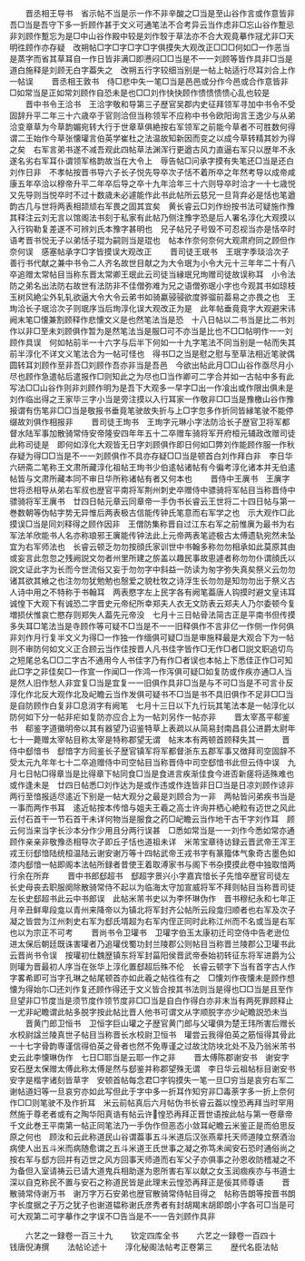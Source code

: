 <!-- { "loadSidebar": true } -->
　　晋丞相王导书　省示帖不当是示一作不非辛酸之□当是至山谷作言或作意皆非吾□当是吾守下多一折顾作甚于文义可通笔法不合考异云当作虑非□忘山谷作蹔忌非刘顾作蹔忘为是□中山谷作殿中较是刘作彀于草法亦不合大观竟摹作冦尤非□天明徃顾作亦存疑　改朔帖□字□字□字□字俱摸失大观改正□□□何如□一作恶当是蒸字而省其草耳自一作日皆非满□即懑闷□□当是不一一刘顾等皆作具非□当是道白施释是刘顾无白字葢失之　改朔五行字较细当别是一帖上帖适行尽耳刘合上作一帖误
　　晋丞相王敦书　侍□悲中失一笔□当是邑邑或分作今邑或合作意皆非□如常当是正如常刘顾作自恐未是也□□刘作快快顾作愦愦愦愦心乱也较是
　　晋中书令王洽书　王洽字敬和导第三子歴官吴郡内史征拜领军寻加中书令不受固辞升平二年三十六歳卒于官则洽但当称领军不应称中书令欧阳询言王逸少与从弟洽变章草为今草韵媚宛转大行于世章草俱絶按右军领军之前能今草者不可胜数何得谓二王始作今草张懐瓘言伯英学崔杜之法温故知新因而变之以成今草转精其妙为得之矣　右军言弟书遂不减吾观此四帖草法渊浑行更遒古风力直逼右军只以歴年不永遂名劣右军耳仆谓领军格韵故当在大令上　辱告帖□问承字摸有失笔还□当是还白刘作日非　不孝帖按晋书导六子长子悦先导卒次子恬不着所卒之年然考导以成帝咸康五年卒洽以穆帝升平二年卒后导之卒十九年洽年三十六则导卒时洽才一十七歳悦又先导则当悦卒时不过十数歳未必遽能作此书此帖所云慈兄一旦背弃必是恬也笔遒韵古几与世将两表相颉颃右军畏之固其宜矣　黄长睿云□刘作纷按书法可疑施作豫其释注云刘无言以馆阁法书刻于私家有此帖乃侧注豫字恐是后人署名淳化大观摸以入行钩勒复差遂不可辨刘氏本豫字甚明也　兄子帖兄子号毁不可忍视当亦是恬卒时语考晋书悦无子以弟恬子琨为嗣则当是琨也　帖本作奈何奈何大观肃府同之顾但作奈何误　感塞帖承字□字皆摸误大观改正
　　晋司徒王珉书　王珉字季琰洽次子善行书代献之兼中书令二人齐名故世目献之为大令珉为小令大元十三年年二十有八卒追赠太常帖目当称东晋太常卿王珉此云司徒当縁珉兄珣赠司徒故误称耳　小令法防之弟名出法防右故世有法防非不佳僧弥难为兄之语僧弥珉小字也今观其书如琼枝玉树风絶尘外轧轧欲逼大令大令云弟书如骑驘骎骎欲度骅骝前葢易之亦畏之也　王珣洽长子珉洽次子则珉序当后珣淳化误大观改正为是　此年帖垂竟竟字大观避宋讳阙末笔□懐兼割顾释作悲懐文义是也然笔法当是恐　十八日帖以二书当是比二书刘作以非□至未刘顾俱作暂为是然笔法当是服□可不亦当是比也不□□帖明作一一刘顾作具误　何如帖前半一十六字与后半下何如一十九字笔法不同当别是一帖而失其前半淳化不详文义笔法合为一帖可怪也　得书□之当是慰之慰与至草法相近笔驶偶圆转耳刘顾作至非吾□刘顾作吾亦非当是吾邑　今欲出帖此月□□山谷作亟尽月小尽也顾作急遣帖后遣报作□则知此之为尽也□当作卿可二字合并如一古帖中多有此写法□□山谷作则非刘顾作明为是吾下大观多一早字□出一作飡出或作限出俱未是刘作临出得之王家毕三字小当是旁注摸以入行耳家一作敬非□□当是豫檄山谷作豫报谓有伤笔非□□当是敬报书垂竟笔驶故失折与上□字忽多作折同皆縁笔驶不能停缀故刘俱作相报非
　　晋司徒王珣书　王珣字元琳小字法防洽长子歴官卫将军都督水陆军事加散骑常侍安帝隆安四年年五十二卒赠车骑将军开府桓元辅政改赠司徒此称司徒是　即何如淳化大观皆无日字刘顾俱作即日何如□弊刘作能顾作服一作秋存疑为得□□当是不一一刘顾俱作不具亦存疑□□当是顿首白刘作拜白非　李日华六研斋二笔称王文肃所藏淳化祖帖王珣书少伯逺帖诸帖有今徧考淳化诸本并无伯逺帖皆与文肃所藏本同不审日华所称诸帖有者又何本也
　　晋侍中王廙书　王廙字世将丞相导从弟右军叔也歴官平南将军荆州刺史卒赠侍中骠骑将军帖目当称晋侍中骠骑将军王廙书　廿四日帖元章云同章帝一手伪书长睿云王世将二十四日帖与第一巻数朝等伪帖字势无异惟后两表极古信能传钟氏笔意而右军学之也　示大观作□此摸误□当是同刘释得之顾作因非　王僧防集称晋自过江东右军之前惟廙为最书为右军法羊欣能书人名亦称琅邪王廙能传钟法此上元帝两表笔迹极古太傅遗轨宛然未坠宜为右军师法也　长睿云顿乏勿勿按顔氏家训世中书翰多称勿勿相承如此莫原其由或妄言此忽忽之残阙説文勿者州里所建之旂盖以趣民事故悤遽者称勿勿仆谓顔氏以説文证此字为长而今世流俗又妄于勿勿字中斜益一防读为匆字弥失真矣祭义云勿勿诸其欲其飨之也注勿勿犹勉勉也慤爱之貌杜牧之诗浮生长勿勿是知勿勿出于祭义古人诗中用之不特称于书翰耳　两表愍字左上民字各有阙笔葢唐人钩摸时避文皇讳耳诚惶下大观下有诚恐二字晋史元帝纪所幸郑夫人衣无文防表云郑夫人乃尔委顿今复増损伏惟哀亡愍存则郑失人葢先元帝没　七月十三日帖骨法简古正是平南书但传摸多失耳□笔法当是寺顾作等可疑不□当是不一一旧释俱作不言非亿一作侧一作何俱非刘作月行复半文义为得□一作独一作缅俱可疑□当是审施释最是大观合下为一帖则不审防何如文义正合顾云当作佳按晋人凡书佳字皆作□无作□者□説文职追切鸟之短尾总名□□二字古不通用今人书佳字乃有作□者误也本帖上下悉佳正作□可知此□字之非佳矣□一作宣一作闻□一作鸿一作泻俱可疑□如复防或作疾亦通□人当是然人旧作愁人非宜复□当是宜复一一旧俱作具非□当是与不可□当是不可言卝反淳化作北反大观作北及屺瞻云当作发俱可疑书不□当是书不具旧俱作不足非□□当是自防顾作白复非□息消字有阙笔　七月十三日以下九行玩其笔法本是一帖淳化以防何如下分一帖非疟如复防亦应合上为一帖刘另作一帖亦非
　　晋太宰髙平郗鉴书　郗鉴字道徽明帝以其有器望乃诏鉴特草上表疏以从简易封南昌县公进爵太尉年七十一薨赠太宰帖目称太宰是特称郡望无谓　帖末本有两顿首顾释失其一
　　晋侍中郄愔书　郄愔字方囘鉴长子歴官镇军将军都督浙东五郡军事又徴拜司空固辞不受太元九年年七十二卒追赠侍中司空帖目当称晋侍中司空郄愔书此但云侍中误　九月七日帖□得章当是比得章下帖同食□当是食进言疾渐佳食今进否新瘥将适殊难也或作逢未是　廿四日帖悉□刘作达为是或作违或作连皆非日□当是日凉刘顾作谅非两行至愔报适尽逺近下别是一帖大观分之最是刘顾合为一非　两帖皆问弟疾书当是一事而两作书耳　逺近帖按本传愔与姐夫王羲之高士许询并栖心絶粒有迈世之风此云付石首干一节石首干未详何物当是服食之药□屺瞻云当作地干古干字刘作耳　顾云何当来当字长沙本分作少用且分两行误甚　□悉如常当是一一刘作今悉如常亦通顾作亲亲非敬豫丞相导次子即丘子恬也道祖未详　米芾宝章待访録云晋武帝王浑王戎王衍郄愔陆统桓温陆云谢安谢万等十四帖武帝王戎书字有篆籀体气象奇古墨色如漆内郄愔一帖即阁本法帖所録者昔使王着取溥家书与阁下书杂摸摸此卷中独取愔两行余在所弃
　　晋中书郎郄超书　郄超字景兴小字嘉宾愔长子先愔卒歴官司徒左长史母丧去职服阕除散骑常侍不起以为临海太守加宣威将军不拜则帖目当称晋司徒左长史郄超书此云中书郎误　此帖米芾书史以为李怀琳伪作　晋书穆纪永和七年正月辛丑鲜卑段龛以青州来降帝以为镇北将军封齐公帖所云段龛归顺者也右军及次子凝之皆尝为江州刺史右军为郄氏壻超为右军内侄正同时此称江州而不名或当是右军也以为宗正不可考
　　晋尚书令卫瓘书　卫瓘字伯玉太康初迁司空侍中告老逊位进太保后朝廷既诛害瓘者乃追瓘伐蜀功封兰陵郡公则帖目当称晋兰陵郡公卫瓘书此云晋尚书令误　按瓘初仕魏歴镇东将军封菑阳侯晋武帝泰始初转征东将军进爵为公则瓘为晋最初人序当在张华上淳化置郄超后殊不伦　长睿云顿字下当有首字古人作字畧希即可当字孔琳之帖尾顿首亦如此羲之帖徃徃有之　□懐刘作夜懐未是顾作想懐为得始尓□还刘作复还顾作得还于文义皆合按其书法则当是得也□□当是且至作旦望非□节度当是须节度作领节度非□□当是自白作得白亦非末当有两死罪顾释止一尤非屺瞻谓此帖多脱字按此帖比晋人他书可谓文从字顺脱字亦少屺瞻説恐未当
　　晋黄门郎卫恒书　卫恒字巨山瓘之子歴官黄门郎与父瓘俱为楚王玮所害后赠长水校尉諡兰陵真世子帖目当称晋长水校尉卫恒书　瓘尝云我得伯英之筋恒得其骨此一十七字骨韵専谨信得伯英之骨者也然不免専谨之过故沈防坱北处不及乃翁米芾书史云此李懐琳伪作　七日□耶当是云耶一作之非
　　晋太傅陈郡谢安书　谢安字安石歴太保赠太傅此称太傅是然与郄鉴并称郡望殊无谓　李日华云祖帖标目谢安书安字是楷字诸刻皆草字　安顿首帖每念君□字钩摸失一笔一旦□穷当是哀穷右军二谢帖道妇等一旦哀穷亦如此写但此于字中多一折耳作知穷非□毒荼字多一折上奈何作□□则笔驶不及作折耳　米云前帖真后六月帖伪书长睿云葢以惶恐再拜当时罕用然施于尊老者或有之陶华阳真诰有帖云许惶恐再拜正晋世语按此帖与第一卷章帝千文此巻王平南第一帖正同笔法乃一手伪作但恶态小敛耳屺瞻云米鉴正是而伯思反原之何也　顾汝和云此称道民山谷谓葢事五斗米道后汉张燕辈托天师道陵立祭酒治病使人出五斗米而病随愈谓之五斗米道王氏世事之凝之弥笃未闻安石恐时通俗尚之按右军与郄方回并有迈世之风方回事天师道而右军父子亦俱事之孙恩收防稽凝之不为备但入室请祷云已请大道鬼兵相助遂为恩所害右军以献之女玉润痼疾亦与书道士深以自克称民不置与安石之称道民皆是此理末云惶恐再拜正是佞其师尊语
　　晋散骑常侍谢万书　谢万字万石安弟也歴官散骑常侍帖目得之　帖称告朗等按晋书朗字长度据之子万之犹子也谢道韫称谢氏彦秀者有封胡羯末胡即朗小字各可□当是可可大观第二可字摹作之字误不□告当是不一一告刘顾作具非




　　六艺之一録卷一百三十九
　　钦定四库全书
　　六艺之一録卷一百四十　　　钱唐倪涛撰
　　法帖论述十
　　淳化秘阁法帖考正卷第三
　　歴代名臣法帖
